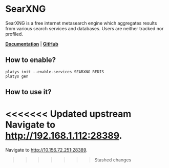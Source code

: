 # SearXNG

SearXNG is a free internet metasearch engine which aggregates results from various search services and databases. Users are neither tracked nor profiled. 

**[Documentation](https://docs.searxng.org/)** | **[GitHub](https://github.com/searxng/searxng)**

## How to enable?

```
platys init --enable-services SEARXNG REDIS
platys gen
```

## How to use it?

<<<<<<< Updated upstream
Navigate to <http://192.168.1.112:28389>.
=======
Navigate to <http://10.156.72.251:28389>.
>>>>>>> Stashed changes
